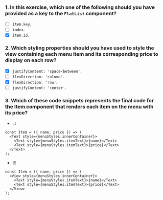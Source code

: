 ### 1. In this exercise, which one of the following should you have provided as a key to the `FlatList` component?

- [ ] `item.key`.
- [ ] `index`.
- [x] `item.id`.

### 2. Which styling properties should you have used to style the view containing each menu item and its corresponding price to display on each row?

- [x] `justifyContent: 'space-between'`.
- [ ] `flexDirection: 'column'`.
- [x] `flexDirection: 'row'`.
- [ ] `justifyContent: 'center'`.

### 3. Which of these code snippets represents the final code for the Item component that renders each item on the menu with its price?

- [ ]

```
const Item = ({ name, price }) => (
  <Text style={menuStyles.innerContainer}>
    <Text style={menuStyles.itemText}>{name}</Text>
    <Text style={menuStyles.itemText}>{price}</Text>
  </Text>
);
```

- [x]

```
const Item = ({ name, price }) => (
  <View style={menuStyles.innerContainer}>
    <Text style={menuStyles.itemText}>{name}</Text>
    <Text style={menuStyles.itemText}>{price}</Text>
  </View>
);
```
